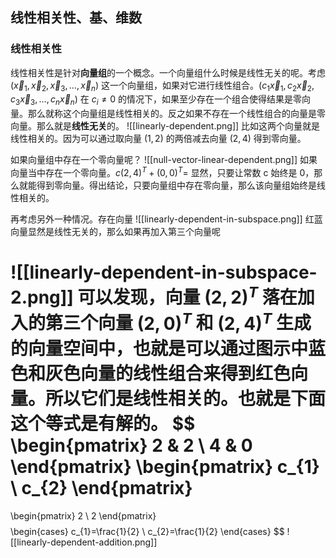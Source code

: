 ## 线性相关性、基、维数
### 线性相关性
线性相关性是针对**向量组**的一个概念。一个向量组什么时候是线性无关的呢。考虑 $(\vec{x}_{1},\vec{x}_{2},\vec{x}_{3}, \dots,\vec{x}_{n})$ 这一个向量组，如果对它进行线性组合。$(c_{1}\vec{x}_{1},c_{2}\vec{x}_{2},c_{3}\vec{x}_{3}, \dots,c_{n}\vec{x}_{n})$ 在 $c_{i}\neq 0$ 的情况下，如果至少存在一个组合使得结果是零向量。那么就称这个向量组是线性相关的。反之如果不存在一个线性组合的向量是零向量。那么就是**线性无关**的。
![[linearly-dependent.png]]
比如这两个向量就是线性相关的。因为可以通过取向量 $(1,2)$ 的两倍减去向量 $(2,4)$ 得到零向量。


如果向量组中存在一个零向量呢？
![[null-vector-linear-dependent.png]]
如果向量当中存在一个零向量。$c(2,4)^T+(0,0)^T=$ 显然，只要让常数 c 始终是 0，那么就能得到零向量。得出结论，只要向量组中存在零向量，那么该向量组始终是线性相关的。

再考虑另外一种情况。存在向量
![[linearly-dependent-in-subspace.png]]
红蓝向量显然是线性无关的，那么如果再加入第三个向量呢

![[linearly-dependent-in-subspace-2.png]]
可以发现，向量 $(2,2)^T$ 落在加入的第三个向量 $(2,0)^T$ 和 $(2,4)^T$ 生成的向量空间中，也就是可以通过图示中蓝色和灰色向量的线性组合来得到红色向量。所以它们是线性相关的。也就是下面这个等式是有解的。
$$
\begin{pmatrix}
2 & 2 \\
4 & 0
\end{pmatrix}
\begin{pmatrix}
c_{1} \\
c_{2}
\end{pmatrix}
=
\begin{pmatrix}
2 \\
2
\end{pmatrix}
$$
$$
\begin{cases}
c_{1}=\frac{1}{2} \\
c_{2}=\frac{1}{2}
\end{cases}
$$
![[linearly-dependent-addition.png]]